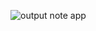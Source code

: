 ![output note app](https://github.com/Navi0162/MVVMNoteApp/assets/157569001/f2e594dc-3517-46e0-a7ae-2117d971a68b)
